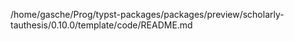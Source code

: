 /home/gasche/Prog/typst-packages/packages/preview/scholarly-tauthesis/0.10.0/template/code/README.md